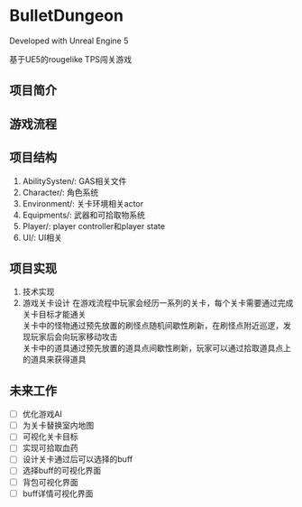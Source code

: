 # BulletDungeon

Developed with Unreal Engine 5

基于UE5的rougelike TPS闯关游戏
## 项目简介
## 游戏流程
## 项目结构
1. AbilitySysten/: GAS相关文件
2. Character/: 角色系统
3. Environment/: 关卡环境相关actor
4. Equipments/: 武器和可拾取物系统
5. Player/: player controller和player state
6. UI/: UI相关
## 项目实现
1. 技术实现
2. 游戏关卡设计
在游戏流程中玩家会经历一系列的关卡，每个关卡需要通过完成关卡目标才能通关  
关卡中的怪物通过预先放置的刷怪点随机间歇性刷新，在刷怪点附近巡逻，发现玩家后会向玩家移动攻击  
关卡中的道具通过预先放置的道具点间歇性刷新，玩家可以通过拾取道具点上的道具来获得道具
## 未来工作 
- [ ] 优化游戏AI
- [ ] 为关卡替换室内地图
- [ ] 可视化关卡目标
- [ ] 实现可拾取血药
- [ ] 设计关卡通过后可以选择的buff
- [ ] 选择buff的可视化界面
- [ ] 背包可视化界面
- [ ] buff详情可视化界面
